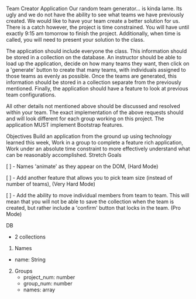 Team Creator Application
Our random team generator... is kinda lame. Its ugly and we do not have the ability to see what teams we have previously created. We would like to have your team create a better solution for us. There is a catch however, the project is time constrained. You will have until exactly 9:15 am tomorrow to finish the project. Additionally, when time is called, you will need to present your solution to the class.

The application should include everyone the class. This information should be stored in a collection on the database. An instructor should be able to load up the application, decide on how many teams they want, then click on a 'generate' button to create that many teams, with individuals assigned to those teams as evenly as possible. Once the teams are generated, this information should be stored in a collection separate from the previously mentioned. Finally, the application should have a feature to look at previous team configurations.

All other details not mentioned above should be discussed and resolved within your team. The exact implementation of the above requests should and will look different for each group working on this project. The application MUST implement Bootstrap features.

Objectives
Build an application from the ground up using technology learned this week,
Work in a group to complete a feature rich application,
Work under an absolute time constraint to more effectively understand what can be reasonably accomplished.
Stretch Goals

[ ] - Names 'animate' as they appear on the DOM, (Hard Mode)

[ ] - Add another feature that allows you to pick team size (instead of number of teams), (Very Hard Mode)

[ ] - Add the ability to move individual members from team to team. This will mean that you will not be able to save the collection when the team is created, but rather include a 'confirm' button that locks in the team. (Pro Mode)

DB
 - 2 collections
 1. Names
  - name: String
 2. Groups
    - project_num: number
    - group_num: number
    - names: array
